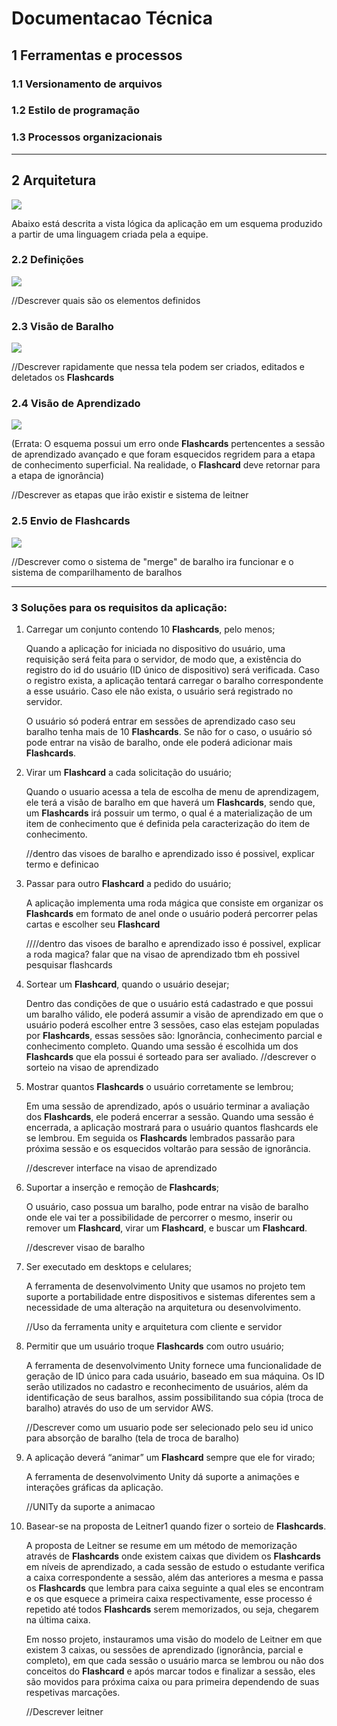 # Documentacao Técnica

## **1** Ferramentas e processos

### **1.1** Versionamento de arquivos
### **1.2** Estilo de programação
### **1.3** Processos organizacionais

---

## **2** Arquitetura

![](VistaLogica_Legendas.png)

Abaixo está descrita a vista lógica da aplicação em um esquema produzido a partir de uma linguagem criada pela a equipe.

### **2.2** Definições
![](VistaLogica_Definicoes.png)

//Descrever quais são os elementos definidos

### **2.3** Visão de Baralho
![](VistaLogica_VisaoDeBaralho.png)

//Descrever rapidamente que nessa tela podem ser criados, editados e deletados os 
**Flashcards** 

### **2.4** Visão de Aprendizado
![](VistaLogica_VisaoDeAprendizado.png)

(Errata: O esquema possui um erro onde **Flashcards** pertencentes a sessão de aprendizado avançado e que foram esquecidos regridem para a etapa de conhecimento superficial. Na realidade, o **Flashcard** deve retornar para a etapa de ignorância)

//Descrever as etapas que irão existir e sistema de leitner

### **2.5** Envio de **Flashcards**
![](VistaLogica_EnvioDeFlashcards.png)

//Descrever como o  sistema de "merge" de baralho ira funcionar e o sistema de comparilhamento de baralhos

---

### **3** Soluções para os requisitos da aplicação:
1. Carregar um conjunto contendo 10 **Flashcards**, pelo menos;
    
    Quando a aplicação for iniciada no dispositivo do usuário, uma requisição será feita para o servidor, de modo que, a existência do registro do id do usuário (ID único de dispositivo) será verificada. Caso o registro exista, a aplicação tentará carregar o baralho correspondente a esse usuário. Caso ele não exista, o usuário será registrado no servidor.
    
    O usuário só poderá entrar em sessões de aprendizado caso seu baralho tenha mais de 10 **Flashcards**. Se não for o caso, o usuário só pode entrar na visão de baralho, onde ele poderá adicionar mais **Flashcards**.

2. Virar um **Flashcard** a cada solicitação do usuário;

    Quando o usuario acessa a tela de escolha de menu de aprendizagem, ele terá a visão de baralho em que haverá um **Flashcards**, sendo que, um **Flashcards** irá possuir um termo, o qual é a materialização de um item de conhecimento que é definida pela caracterização do item de conhecimento.

    //dentro das visoes de baralho e aprendizado isso é possivel, explicar termo e definicao

3. Passar para outro **Flashcard** a pedido do usuário;

    A aplicação implementa uma roda mágica que consiste em organizar os **Flashcards** em formato de anel onde o usuário poderá percorrer pelas cartas e escolher seu **Flashcard**

    ////dentro das visoes de baralho e aprendizado isso é possivel, explicar a roda magica? falar que na visao de aprendizado tbm eh possivel pesquisar flashcards

4. Sortear um **Flashcard**, quando o usuário desejar;

    Dentro das condições de que o usuário está cadastrado e que possui um baralho válido, ele poderá assumir a visão de aprendizado em que o usuário poderá escolher entre 3 sessões, caso elas estejam populadas por **Flashcards**, essas sessões são: Ignorância, conhecimento parcial e conhecimento completo. Quando uma sessão é escolhida um dos **Flashcards** que ela possui é sorteado para ser avaliado.
    //descrever o sorteio na visao de aprendizado

5. Mostrar quantos **Flashcards** o usuário corretamente se lembrou;

    Em uma sessão de aprendizado, após o usuário terminar a avaliação dos **Flashcards**, ele poderá encerrar a sessão. Quando uma sessão é encerrada, a aplicação mostrará para o usuário quantos flashcards ele se lembrou. Em seguida os **Flashcards** lembrados passarão para próxima sessão e os esquecidos voltarão para sessão de ignorância. 
 
    //descrever interface na visao de aprendizado
    
6. Suportar a inserção e remoção de **Flashcards**;

    O usuário, caso possua um baralho, pode entrar na visão de baralho onde ele vai ter a possibilidade de percorrer o mesmo, inserir ou remover um **Flashcard**, virar um  **Flashcard**, e buscar um **Flashcard**.

    //descrever visao de baralho

7. Ser executado em desktops e celulares;

    A ferramenta de desenvolvimento Unity que usamos no projeto tem suporte a portabilidade entre dispositivos e sistemas diferentes sem a necessidade de uma alteração na arquitetura ou desenvolvimento.

    //Uso da ferramenta unity e arquitetura com cliente e servidor

8. Permitir que um usuário troque **Flashcards** com outro usuário;

    A ferramenta de desenvolvimento Unity fornece uma funcionalidade de geração de ID único para cada usuário, baseado em sua máquina. Os ID serão utilizados no cadastro e reconhecimento de usuários, além da identificação de seus baralhos, assim possibilitando sua cópia (troca de baralho) através do uso de um servidor AWS.

    //Descrever como um usuario pode ser selecionado pelo seu id unico para absorção de baralho (tela de troca de baralho)

9. A aplicação deverá “animar” um **Flashcard** sempre que ele for virado;

    A ferramenta de desenvolvimento Unity dá suporte a animações e interações gráficas da aplicação.

    //UNITy da suporte a animacao

10. Basear-se na proposta de Leitner1 quando fizer o sorteio de **Flashcards**.

    A proposta de Leitner se resume em um método de memorização através de **Flashcards** onde existem caixas que dividem os **Flashcards** em níveis de aprendizado, a cada sessão de estudo o estudante verifica a caixa correspondente a sessão, além das anteriores a mesma e passa os **Flashcards** que lembra para caixa seguinte a qual eles se encontram e os que esquece a primeira caixa respectivamente, esse processo é repetido até todos **Flashcards** serem memorizados, ou seja, chegarem na última caixa.

    Em nosso projeto, instauramos uma visão do modelo de Leitner em que existem 3 caixas, ou sessões de aprendizado (ignorância, parcial e completo), em que cada sessão o usuário marca se lembrou ou não dos conceitos do **Flashcard** e após marcar todos e finalizar a sessão, eles são movidos para próxima caixa ou para primeira dependendo de suas respetivas marcações.
    
    //Descrever leitner